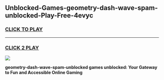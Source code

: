 
## Unblocked-Games-geometry-dash-wave-spam-unblocked-Play-Free-4evyc
<h3>
<a href="https://premium76.site?title=geometry-dash-wave-spam-unblocked&ref=23A">CLICK TO PLAY</a></h3>
<hr>

<h3>
<a href="https://premium76.site?title=geometry-dash-wave-spam-unblocked&ref=23A">CLICK 2 PLAY</a>
  
</h3>

<a href="https://premium76.site?title=geometry-dash-wave-spam-unblocked&ref=23A"><img src="https://clearcache.store/games.png"></a>


**geometry-dash-wave-spam-unblocked games unblocked: Your Gateway to Fun and Accessible Online Gaming**
